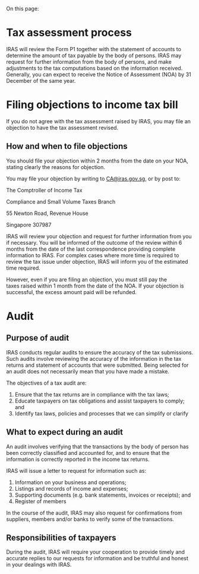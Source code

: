 On this page:

# Tax assessment process

IRAS will review the Form P1 together with the statement of accounts to determine the amount of tax payable by the body of persons. IRAS may request for further information from the body of persons, and make adjustments to the tax computations based on
the information received. Generally, you can expect to receive the Notice of Assessment (NOA) by 31 December of the same year.

# Filing objections to income tax bill

If you do not agree with the tax assessment raised by IRAS, you may file an objection to have the tax assessment revised.

## How and when to file objections

You should file your objection within 2 months from the date on your NOA, stating clearly the reasons for objection.

You may file your objection by writing to CA@iras.gov.sg, or by post to:

The Comptroller of Income Tax

Compliance and Small Volume Taxes Branch

55 Newton Road, Revenue House

Singapore 307987

IRAS will review your objection and request for further information from you if necessary. You will be informed of the outcome of the review within 6 months from the date of the last correspondence providing complete information to IRAS. For complex cases
where more time is required to review the tax issue under objection, IRAS will inform you of the estimated time required.

However, even if you are filing an objection, you must still pay the taxes raised within 1 month from the date of the NOA. If your objection is successful, the excess amount paid will be refunded.

# Audit

## Purpose of audit

IRAS conducts regular audits to ensure the accuracy of the tax submissions. Such audits involve reviewing the accuracy of the information in the tax returns and statement of accounts that were submitted. Being selected for an audit does not necessarily
mean that you have made a mistake.

The objectives of a tax audit are:

1. Ensure that the tax returns are in compliance with the tax laws;
2. Educate taxpayers on tax obligations and assist taxpayers to comply; and
3. Identify tax laws, policies and processes that we can simplify or clarify


## What to expect during an audit

An audit involves verifying that the transactions by the body of person has been correctly classified and accounted for, and to ensure that the information is correctly reported in the income tax returns.

IRAS will issue a letter to request for information such as:

1. Information on your business and operations;
2. Listings and records of income and expenses;
3. Supporting documents (e.g. bank statements, invoices or receipts); and
4. Register of members

In the course of the audit, IRAS may also request for confirmations from suppliers, members and/or banks to verify some of the transactions.

## Responsibilities of taxpayers

During the audit, IRAS will require your cooperation to provide timely and accurate replies to our requests for information and be truthful and honest in your dealings with IRAS.